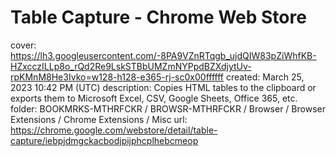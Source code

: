 # Table Capture - Chrome Web Store

cover: https://lh3.googleusercontent.com/-8PA9VZnRTqgb_ujdQIW83pZiWhfKB-HZxcczILLp8o_rQd2Re9LskSTBbUMZmNYPpdBZXdjytUv-rpKMnM8He3Ivko=w128-h128-e365-rj-sc0x00ffffff
created: March 25, 2023 10:42 PM (UTC)
description: Copies HTML tables to the clipboard or exports them to Microsoft Excel, CSV, Google Sheets, Office 365, etc.
folder: BOOKMRKS-MTHRFCKR / BROWSR-MTHRFCKR / Browser / Browser Extensions / Chrome Extensions / Misc
url: https://chrome.google.com/webstore/detail/table-capture/iebpjdmgckacbodjpijphcplhebcmeop